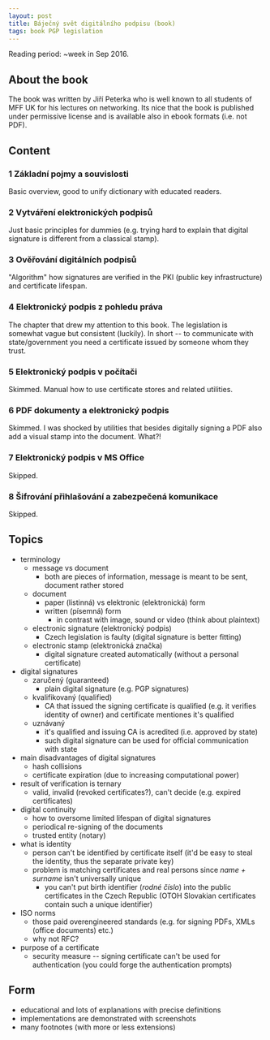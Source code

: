 ```yaml
---
layout: post
title: Báječný svět digitálního podpisu (book)
tags: book PGP legislation
---
```


Reading period: ~week in Sep 2016.

## About the book

The book was written by Jiří Peterka who is well known to all students of MFF
UK for his lectures on networking. 
Its nice that the book is published under permissive license and is available
also in ebook formats (i.e. not PDF).

## Content

### 1 Základní pojmy a souvislosti

Basic overview, good to unify dictionary with educated readers.

### 2 Vytváření elektronických podpisů

Just basic principles for dummies (e.g. trying hard to explain that digital
signature is different from a classical stamp).

### 3 Ověřování digitálních podpisů

"Algorithm" how signatures are verified in the PKI (public key infrastructure)
and certificate lifespan.


### 4 Elektronický podpis z pohledu práva

The chapter that drew my attention to this book.
The legislation is somewhat vague but consistent (luckily).
In short -- to communicate with state/government you need a certificate issued
by someone whom they trust.

### 5 Elektronický podpis v počítači

Skimmed. Manual how to use certificate stores and related utilities.

### 6 PDF dokumenty a elektronický podpis

Skimmed. I was shocked by utilities that besides digitally signing a PDF also
add a visual stamp into the document. What?!

### 7 Elektronický podpis v MS Office

Skipped.

### 8 Šifrování přihlašování a zabezpečená komunikace

Skipped.
		 

## Topics

  - terminology
    - message vs document
      - both are pieces of information, message is meant to be sent, document
	rather stored
    - document
      - paper (listinná) vs elektronic (elektronická) form
      - written (písemná) form
        - in contrast with image, sound or video (think about plaintext)
    - electronic signature (elektronický podpis)
      - Czech legislation is faulty (digital signature is better fitting)
    - electronic stamp (elektronická značka)
      - digital signature created automatically (without a personal certificate)
  - digital signatures
    - zaručený (guaranteed)
      - plain digital signature (e.g. PGP signatures)
    - kvalifikovaný (qualified)
      - CA that issued the signing certificate is qualified (e.g. it verifies
	identity of owner) and certificate mentiones it's qualified
    - uznávaný
      - it's qualified and issuing CA is acredited (i.e. approved by state)
      - such digital signature can be used for official communication with state
  - main disadvantages of digital signatures
    - hash collisions
    - certificate expiration (due to increasing computational power)
  - result of verification is ternary
    - valid, invalid (revoked certificates?), can't decide (e.g. expired
      certificates)
  - digital continuity
    - how to oversome limited lifespan of digital signatures
    - periodical re-signing of the documents
    - trusted entity (notary)
  - what is identity
    - person can't be identified by certificate itself (it'd be easy to steal
      the identity, thus the separate private key)
    - problem is matching certificates and real persons since *name + surname*
      isn't universally unique
      - you can't put birth identifier (*rodné číslo*) into the public
	certificates in the Czech Republic (OTOH Slovakian certificates
	contain such a unique identifier)
  - ISO norms 
    - those paid overengineered standards (e.g. for signing PDFs, XMLs (office
      documents) etc.)
    - why not RFC?
  - purpose of a certificate
    - security measure -- signing certificate can't be used for authentication
      (you could forge the authentication prompts)


## Form

  - educational and lots of explanations with precise definitions
  - implementations are demonstrated with screenshots
  - many footnotes (with more or less extensions)
